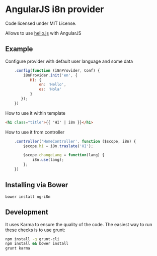 AngularJS i8n provider
=================
Code licensed under MIT License.

Allows to use [hello.js](http://adodson.com/hello.js/) with AngularJS 

## Example

Configure provider with default user language and some data
```js
    .config(function (i8nProvider, Conf) {
        i8nProvider.init('en', {
           HI: {
               en: 'Hello',
               es: 'Hola'
           }
       });
    })
```

How to use it within template
```html
<h1 class="title">{{ 'HI' | i8n }}</h1>
```

How to use it from controller
```js
    .controller('HomeController', function ($scope, i8n) {
        $scope.hi = i8n.traslate('HI');

        $scope.changeLang = function(lang) {
            i8n.use(lang);
        };
    })
```

## Installing via Bower
```
bower install ng-i8n
```

## Development
It uses Karma to ensure the quality of the code. The easiest way to run these checks is to use grunt:

```sh
npm install -g grunt-cli
npm install && bower install
grunt karma
```